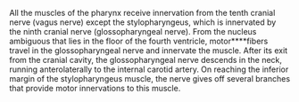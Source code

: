 All the muscles of the pharynx receive innervation from the tenth cranial nerve (vagus nerve) except the stylopharyngeus, which is innervated by the ninth cranial nerve (glossopharyngeal nerve). From the nucleus ambiguous that lies in the floor of the fourth ventricle, motor****fibers travel in the glossopharyngeal nerve and innervate the muscle. After its exit from the cranial cavity, the glossopharyngeal nerve descends in the neck, running anterolaterally to the internal carotid artery. On reaching the inferior margin of the stylopharyngeus muscle, the nerve gives off several branches that provide motor innervations to this muscle.